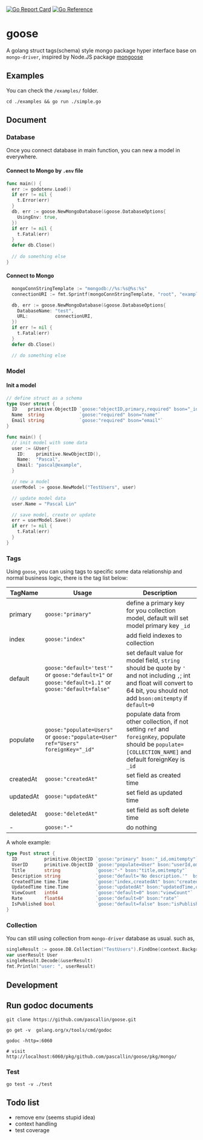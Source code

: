 [![Go Report Card](https://goreportcard.com/badge/github.com/pascallin/goose)](https://goreportcard.com/report/github.com/pascallin/goose)
[![Go Reference](https://pkg.go.dev/badge/github.com/pascallin/goose.svg)](https://pkg.go.dev/github.com/pascallin/goose)

# goose

A golang struct tags(schema) style mongo package hyper interface base on `mongo-driver`, inspired by Node.JS package [mongoose](https://github.com/Automattic/mongoose)

## Examples

You can check the `/examples/` folder.

```shell
cd ./examples && go run ./simple.go
```

## Document

### Database

Once you connect database in main function, you can new a model in everywhere.

#### Connect to Mongo by `.env` file

```go
func main() {
  err := godotenv.Load()
  if err != nil {
    t.Error(err)
  }
  db, err := goose.NewMongoDatabase(&goose.DatabaseOptions{
    UsingEnv: true,
  })
  if err != nil {
    t.Fatal(err)
  }
  defer db.Close()
  
  // do something else
}
```

#### Connect to Mongo

```go
  mongoConnStringTemplate := "mongodb://%s:%s@%s:%s"
  connectionURI := fmt.Sprintf(mongoConnStringTemplate, "root", "example", "localhost", "27017")

  db, err := goose.NewMongoDatabase(&goose.DatabaseOptions{
    DatabaseName: "test",
    URL:          connectionURI,
  })
  if err != nil {
    t.Fatal(err)
  }
  defer db.Close()

  // do something else
```

### Model

#### Init a model

```go
// define struct as a schema
type User struct {
  ID    primitive.ObjectID `goose:"objectID,primary,required" bson="_id"`
  Name  string             `goose:"required" bson="name"`
  Email string             `goose:"required" bson="email"`
}

func main() {
  // init model with some data
  user := &User{
    ID:    primitive.NewObjectID(),
    Name:  "Pascal",
    Email: "pascal@example",
  }

  // new a model
  userModel := goose.NewModel("TestUsers", user)

  // update model data
  user.Name = "Pascal Lin"

  // save model, create or update
  err = userModel.Save()
  if err != nil {
    t.Fatal(err)
  }
}
```

### Tags

Using `goose`, you can using tags to specific some data relationship and normal business logic, there is the tag list below:

|TagName | Usage | Description|
|--- | --- | ---|
| primary | `goose:"primary"` | define a primary key for you collection model, default will set model primary key `_id` |
| index | `goose:"index"` | add field indexes to collection |
| default |  `goose:"default='test'"` or `goose:"default=1"` or `goose:"default=1.1"` or `goose:"default=false"` | set default value for model field, `string` should be quote by `'` and not including `,`; int and float will convert to 64 bit, you should not add `bson:omitempty` if `default=0` |
| populate | `goose:"populate=Users"` or `goose:"populate=User" ref="Users" foreignKey="_id"` | populate data from other collection, if not setting `ref` and `foreignKey`, populate should be `populate=[COLLECTION_NAME]` and default foreignKey is `_id`  |
| createdAt | `goose:"createdAt"` | set field as created time
| updatedAt | `goose:"updatedAt"` | set field as updated time
| deletedAt | `goose:"deletedAt"` |  set field as soft delete time
| - | `goose:"-"` | do nothing

A whole example:

```go
type Post struct {
  ID          primitive.ObjectID `goose:"primary" bson:"_id,omitempty"`
  UserID      primitive.ObjectID `goose:"populate=User" bson:"userId,omitempty" ref:"TestUsers" forignKey:"_id"`
  Title       string             `goose:"-" bson:"title,omitempty"`
  Description string             `goose:"default='No description.'"  bson:"description,omitempty"`
  CreatedTime time.Time          `goose:"index,createdAt" bson:"createdTime,omitempty"`
  UpdatedTime time.Time          `goose:"updatedAt" bson:"updatedTime,omitempty"`
  ViewCount   int64              `goose:"default=0" bson:"viewCount"`
  Rate        float64            `goose:"default=0" bson:"rate"`
  IsPublished bool               `goose:"default=false" bson:"isPublished"`
}
```

### Collection

You can still using collection from `mongo-driver` database as usual. such as,

```go
singleResult := goose.DB.Collection("TestUsers").FindOne(context.Background(), bson.M{"_id": userID})
var userResult User
singleResult.Decode(&userResult)
fmt.Println("user: ", userResult)
```

## Development

## Run godoc documents

```shell
git clone https://github.com/pascallin/goose.git

go get -v  golang.org/x/tools/cmd/godoc

godoc -http=:6060

# visit http://localhost:6060/pkg/github.com/pascallin/goose/pkg/mongo/
```

### Test

```shell script
go test -v ./test
```

## Todo list

- remove env (seems stupid idea)
- context handling
- test coverage
